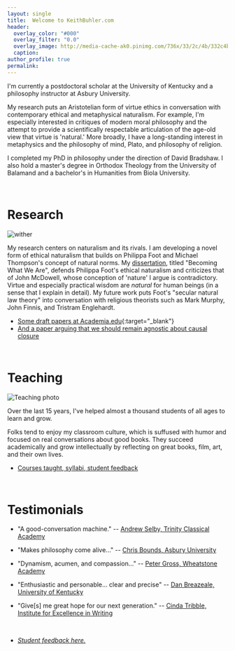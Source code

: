 ```yaml
---
layout: single
title:  Welcome to KeithBuhler.com
header:
  overlay_color: "#000"
  overlay_filter: "0.0"
  overlay_image: http://media-cache-ak0.pinimg.com/736x/33/2c/4b/332c4b8b524e9c004421360f50252888.jpg
  caption: 
author_profile: true
permalink: 
---
```


I'm currently a postdoctoral scholar at the University of Kentucky and a philosophy instructor at Asbury University. 

My research puts an Aristotelian form of virtue ethics in conversation with contemporary ethical and metaphysical naturalism. For example, I'm especially interested in critiques of modern moral philosophy and the attempt to provide a scientifically respectable articulation of the age-old view that virtue is 'natural.'  More broadly, I have a long-standing interest in metaphysics and the philosophy of mind, Plato, and philosophy of religion. 

I completed my PhD in philosophy under the direction of David Bradshaw. I also hold a master's degree in Orthodox Theology from the University of Balamand and a bachelor's in Humanities from Biola University.
 
<br>

# Research 

![wither](http://www.keithbuhler.com/images/wither.jpg)

My research centers on naturalism and its rivals. I am developing a novel form of ethical naturalism that builds on Philippa Foot and Michael Thompson's concept of natural norms. My [dissertation](/phd), titled "Becoming What We Are", defends Philippa Foot's ethical naturalism and criticizes that of John McDowell, whose conception of 'nature' I argue is contradictory. Virtue and especially practical wisdom are *natural*  for human beings (in a sense that I explain in detail). My future work puts Foot's "secular natural law theory" into conversation with religious theorists such as Mark Murphy, John Finnis, and Tristram Englehardt. 

- [Some draft papers at Academia.edu](https://uky.academia.edu/KeithBuhler){:target="_blank"}
- [And a paper arguing that we should remain agnostic about causal closure](/publications)



<br>


# Teaching

![Teaching photo](http://www.keithbuhler.com/images/keith-teaching2.png)

Over the last 15 years, I've helped almost a thousand students of all ages to learn and grow. 

Folks tend to enjoy my classroom culture, which is suffused with humor and focused on real conversations about good books. They succeed academically and grow intellectually by reflecting on great books, film, art, and their own lives. 

- [Courses taught, syllabi, student feedback](/teaching)


<br>

# Testimonials

- "A good-conversation machine." -- [Andrew Selby, Trinity Classical Academy](https://baylor.academia.edu/AndrewSelby)

* "Makes philosophy come alive..." -- [Chris Bounds, Asbury University](https://www.asbury.edu/academics/departments/christian-studies-philosophy/faculty-staff/chris-bounds)

*  "Dynamism, acumen, and compassion..."   -- [Peter Gross, Wheatstone Academy](http://www.wheatstoneministries.com/people/)

* "Enthusiastic and personable... clear and precise" -- [Dan Breazeale, University of Kentucky](https://philosophy.as.uky.edu/users/breazeal)

* "Give[s] me great hope for our next generation." -- [Cinda Tribble, Institute for Excellence in Writing](http://iew.com/cinda-tribble)


<br>


- [*Student feedback here.*](/teaching)


